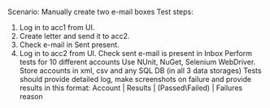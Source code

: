 Scenario:
Manually create two e-mail boxes
Test steps:
1.	Log in to acc1 from UI. 
2.	Create letter and send it to acc2.
3.	Check e-mail in Sent present.
4.	Log in to acc2 from UI. Check sent e-mail is present in Inbox
Perform tests for 10 different accounts
Use NUnit, NuGet, Selenium WebDriver.
Store accounts in xml, csv and any SQL DB (in all 3 data storages)
Tests should provide detailed log, make screenshots on failure and provide results in this format:
Account |	Results | (Passed\Failed) |	Failures reason
